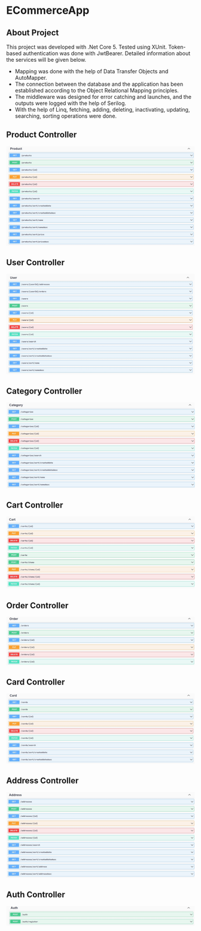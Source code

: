 # ECommerceApp

## About Project

This project was developed with .Net Core 5. Tested using XUnit. Token-based authentication was done with JwtBearer. Detailed information about the services will be given below.

- Mapping was done with the help of Data Transfer Objects and AutoMapper.
- The connection between the database and the application has been established according to the Object Relational Mapping principles.
- The middleware was designed for error catching and launches, and the outputs were logged with the help of Serilog.
- With the help of Linq, fetching, adding, deleting, inactivating, updating, searching, sorting operations were done.

## Product Controller

![image](https://github.com/MehmetOguzOzkan/ECommerceApp/blob/master/images/Web%20yakalama_15-6-2023_95321_localhost.jpeg)

## User Controller

![image](https://github.com/MehmetOguzOzkan/ECommerceApp/blob/master/images/Web%20yakalama_15-6-2023_95346_localhost.jpeg)

## Category Controller

![image](https://github.com/MehmetOguzOzkan/ECommerceApp/blob/master/images/Web%20yakalama_15-6-2023_95255_localhost.jpeg)

## Cart Controller

![image](https://github.com/MehmetOguzOzkan/ECommerceApp/blob/master/images/Web%20yakalama_15-6-2023_95241_localhost.jpeg)

## Order Controller

![image](https://github.com/MehmetOguzOzkan/ECommerceApp/blob/master/images/Web%20yakalama_15-6-2023_9539_localhost.jpeg)

## Card Controller

![image](https://github.com/MehmetOguzOzkan/ECommerceApp/blob/master/images/Web%20yakalama_15-6-2023_95223_localhost.jpeg)

## Address Controller

![image](https://github.com/MehmetOguzOzkan/ECommerceApp/blob/master/images/Web%20yakalama_15-6-2023_9520_localhost.jpeg)

## Auth Controller

![image](https://github.com/MehmetOguzOzkan/ECommerceApp/blob/master/images/Web%20yakalama_15-6-2023_9542_localhost.jpeg)



